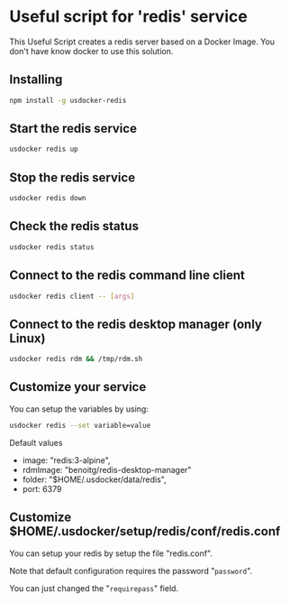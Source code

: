 # Useful script for 'redis' service

This Useful Script creates a redis server based on a Docker Image.
You don't have know docker to use this solution.

## Installing

```bash
npm install -g usdocker-redis
```

## Start the redis service

```bash
usdocker redis up
```

## Stop the redis service

```bash
usdocker redis down
```

## Check the redis status

```bash
usdocker redis status
```

## Connect to the redis command line client

```bash
usdocker redis client -- [args]
```

## Connect to the redis desktop manager (only Linux)

```bash
usdocker redis rdm && /tmp/rdm.sh
```



## Customize your service

You can setup the variables by using:

```bash
usdocker redis --set variable=value
```

Default values

 - image: "redis:3-alpine",
 - rdmImage: "benoitg/redis-desktop-manager"
 - folder: "$HOME/.usdocker/data/redis",
 - port: 6379

## Customize $HOME/.usdocker/setup/redis/conf/redis.conf

You can setup your redis by setup the file "redis.conf".

Note that default configuration requires the password "`password`".

You can just changed the "`requirepass`" field. 

